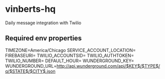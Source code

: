 # vinberts-hq

Daily message integration with Twilio

## Required env properties
TIMEZONE=America/Chicago
SERVICE_ACCOUNT_LOCATION=<path>
FIREBASEURI=<value>
TWILIO_ACCOUNTSID=<value>
TWILIO_AUTHTOKEN=<value>
TWILIO_NUMBER=<value>
DEFAULT_HOUR=<value>
WUNDERGROUND_KEY=<value>
WUNDERGROUND_URL=http://api.wunderground.com/api/$KEY$/$TYPE$/q/$STATE$/$CITY$.json